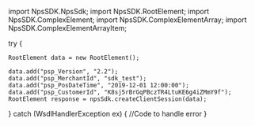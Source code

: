 import NpsSDK.NpsSdk;
import NpsSDK.RootElement;
import NpsSDK.ComplexElement;
import NpsSDK.ComplexElementArray;
import NpsSDK.ComplexElementArrayItem;

try {

    RootElement data = new RootElement();

    data.add("psp_Version", "2.2");
    data.add("psp_MerchantId", "sdk_test");
    data.add("psp_PosDateTime", "2019-12-01 12:00:00");
    data.add("psp_CustomerId", "K8sj5rBrGqPBczTR4LtuKE6g4iZMmY9f");
    RootElement response = npsSdk.createClientSession(data);

} catch (WsdlHandlerException ex) {
    //Code to handle error
}
